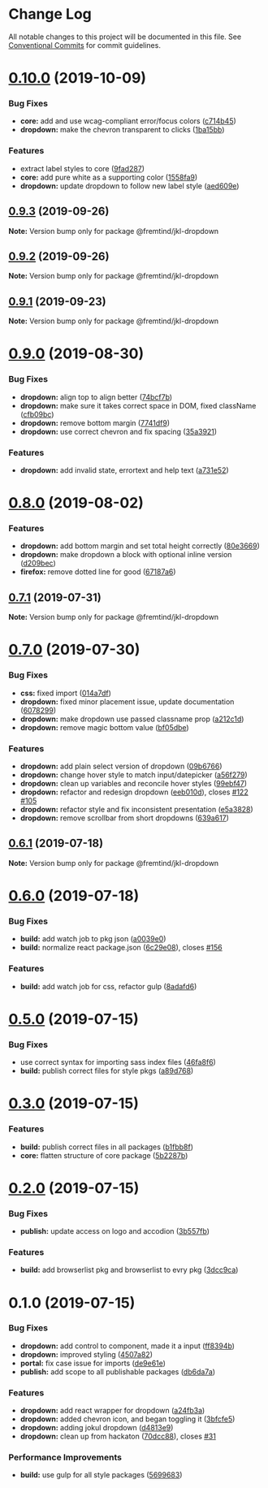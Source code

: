 # Change Log

All notable changes to this project will be documented in this file.
See [Conventional Commits](https://conventionalcommits.org) for commit guidelines.

# [0.10.0](https://github.com/fremtind/jokul/compare/@fremtind/jkl-dropdown@0.9.3...@fremtind/jkl-dropdown@0.10.0) (2019-10-09)


### Bug Fixes

* **core:** add and use wcag-compliant error/focus colors ([c714b45](https://github.com/fremtind/jokul/commit/c714b45))
* **dropdown:** make the chevron transparent to clicks ([1ba15bb](https://github.com/fremtind/jokul/commit/1ba15bb))


### Features

* extract label styles to core ([9fad287](https://github.com/fremtind/jokul/commit/9fad287))
* **core:** add pure white as a supporting color ([1558fa9](https://github.com/fremtind/jokul/commit/1558fa9))
* **dropdown:** update dropdown to follow new label style ([aed609e](https://github.com/fremtind/jokul/commit/aed609e))





## [0.9.3](https://github.com/fremtind/jokul/compare/@fremtind/jkl-dropdown@0.9.2...@fremtind/jkl-dropdown@0.9.3) (2019-09-26)

**Note:** Version bump only for package @fremtind/jkl-dropdown





## [0.9.2](https://github.com/fremtind/jokul/compare/@fremtind/jkl-dropdown@0.9.1...@fremtind/jkl-dropdown@0.9.2) (2019-09-26)

**Note:** Version bump only for package @fremtind/jkl-dropdown





## [0.9.1](https://github.com/fremtind/jokul/compare/@fremtind/jkl-dropdown@0.9.0...@fremtind/jkl-dropdown@0.9.1) (2019-09-23)

**Note:** Version bump only for package @fremtind/jkl-dropdown





# [0.9.0](https://github.com/fremtind/jokul/compare/@fremtind/jkl-dropdown@0.8.0...@fremtind/jkl-dropdown@0.9.0) (2019-08-30)


### Bug Fixes

* **dropdown:** align top to align better ([74bcf7b](https://github.com/fremtind/jokul/commit/74bcf7b))
* **dropdown:** make sure it takes correct space in DOM, fixed className ([cfb09bc](https://github.com/fremtind/jokul/commit/cfb09bc))
* **dropdown:** remove bottom margin ([7741df9](https://github.com/fremtind/jokul/commit/7741df9))
* **dropdown:** use correct chevron and fix spacing ([35a3921](https://github.com/fremtind/jokul/commit/35a3921))


### Features

* **dropdown:** add invalid state, errortext and help text ([a731e52](https://github.com/fremtind/jokul/commit/a731e52))





# [0.8.0](https://github.com/fremtind/jokul/compare/@fremtind/jkl-dropdown@0.7.1...@fremtind/jkl-dropdown@0.8.0) (2019-08-02)


### Features

* **dropdown:** add bottom margin and set total height correctly ([80e3669](https://github.com/fremtind/jokul/commit/80e3669))
* **dropdown:** make dropdown a block with optional inline version ([d209bec](https://github.com/fremtind/jokul/commit/d209bec))
* **firefox:** remove dotted line for good ([67187a6](https://github.com/fremtind/jokul/commit/67187a6))





## [0.7.1](https://github.com/fremtind/jokul/compare/@fremtind/jkl-dropdown@0.7.0...@fremtind/jkl-dropdown@0.7.1) (2019-07-31)

**Note:** Version bump only for package @fremtind/jkl-dropdown





# [0.7.0](https://github.com/fremtind/jokul/compare/@fremtind/jkl-dropdown@0.6.1...@fremtind/jkl-dropdown@0.7.0) (2019-07-30)


### Bug Fixes

* **css:** fixed import ([014a7df](https://github.com/fremtind/jokul/commit/014a7df))
* **dropdown:** fixed minor placement issue, update documentation ([6078299](https://github.com/fremtind/jokul/commit/6078299))
* **dropdown:** make dropdown use passed classname prop ([a212c1d](https://github.com/fremtind/jokul/commit/a212c1d))
* **dropdown:** remove magic bottom value ([bf05dbe](https://github.com/fremtind/jokul/commit/bf05dbe))


### Features

* **dropdown:** add plain select version of dropdown ([09b6766](https://github.com/fremtind/jokul/commit/09b6766))
* **dropdown:** change hover style to match input/datepicker ([a56f279](https://github.com/fremtind/jokul/commit/a56f279))
* **dropdown:** clean up variables and reconcile hover styles ([99ebf47](https://github.com/fremtind/jokul/commit/99ebf47))
* **dropdown:** refactor and redesign dropdown ([eeb010d](https://github.com/fremtind/jokul/commit/eeb010d)), closes [#122](https://github.com/fremtind/jokul/issues/122) [#105](https://github.com/fremtind/jokul/issues/105)
* **dropdown:** refactor style and fix inconsistent presentation ([e5a3828](https://github.com/fremtind/jokul/commit/e5a3828))
* **dropdown:** remove scrollbar from short dropdowns ([639a617](https://github.com/fremtind/jokul/commit/639a617))





## [0.6.1](https://github.com/fremtind/jokul/compare/@fremtind/jkl-dropdown@0.6.0...@fremtind/jkl-dropdown@0.6.1) (2019-07-18)

**Note:** Version bump only for package @fremtind/jkl-dropdown





# [0.6.0](https://github.com/fremtind/jokul/compare/@fremtind/jkl-dropdown@0.5.0...@fremtind/jkl-dropdown@0.6.0) (2019-07-18)


### Bug Fixes

* **build:** add watch job to pkg json ([a0039e0](https://github.com/fremtind/jokul/commit/a0039e0))
* **build:** normalize react package.json ([6c29e08](https://github.com/fremtind/jokul/commit/6c29e08)), closes [#156](https://github.com/fremtind/jokul/issues/156)


### Features

* **build:** add watch job for css, refactor gulp ([8adafd6](https://github.com/fremtind/jokul/commit/8adafd6))





# [0.5.0](https://github.com/fremtind/jokul/compare/@fremtind/jkl-dropdown@0.3.0...@fremtind/jkl-dropdown@0.5.0) (2019-07-15)


### Bug Fixes

* use correct syntax for importing sass index files ([46fa8f6](https://github.com/fremtind/jokul/commit/46fa8f6))
* **build:** publish correct files for style pkgs ([a89d768](https://github.com/fremtind/jokul/commit/a89d768))





# [0.3.0](https://github.com/fremtind/jokul/compare/@fremtind/jkl-dropdown@0.2.0...@fremtind/jkl-dropdown@0.3.0) (2019-07-15)


### Features

* **build:** publish correct files in all packages ([b1fbb8f](https://github.com/fremtind/jokul/commit/b1fbb8f))
* **core:** flatten structure of core package ([5b2287b](https://github.com/fremtind/jokul/commit/5b2287b))





# [0.2.0](https://github.com/fremtind/jokul/compare/@fremtind/jkl-dropdown@0.1.0...@fremtind/jkl-dropdown@0.2.0) (2019-07-15)

### Bug Fixes

-   **publish:** update access on logo and accodion ([3b557fb](https://github.com/fremtind/jokul/commit/3b557fb))

### Features

-   **build:** add browserlist pkg and browserlist to evry pkg ([3dcc9ca](https://github.com/fremtind/jokul/commit/3dcc9ca))

# 0.1.0 (2019-07-15)

### Bug Fixes

-   **dropdown:** add control to component, made it a input ([ff8394b](https://github.com/fremtind/jokul/commit/ff8394b))
-   **dropdown:** improved styling ([4507a82](https://github.com/fremtind/jokul/commit/4507a82))
-   **portal:** fix case issue for imports ([de9e61e](https://github.com/fremtind/jokul/commit/de9e61e))
-   **publish:** add scope to all publishable packages ([db6da7a](https://github.com/fremtind/jokul/commit/db6da7a))

### Features

-   **dropdown:** add react wrapper for dropdown ([a24fb3a](https://github.com/fremtind/jokul/commit/a24fb3a))
-   **dropdown:** added chevron icon, and began toggling it ([3bfcfe5](https://github.com/fremtind/jokul/commit/3bfcfe5))
-   **dropdown:** adding jokul dropdown ([d4813e9](https://github.com/fremtind/jokul/commit/d4813e9))
-   **dropdown:** clean up from hackaton ([70dcc88](https://github.com/fremtind/jokul/commit/70dcc88)), closes [#31](https://github.com/fremtind/jokul/issues/31)

### Performance Improvements

-   **build:** use gulp for all style packages ([5699683](https://github.com/fremtind/jokul/commit/5699683))

